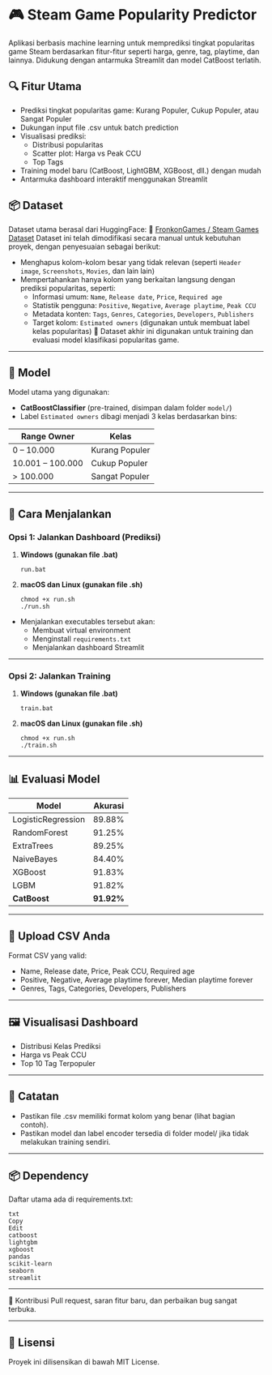 # 🎮 Steam Game Popularity Predictor

Aplikasi berbasis machine learning untuk memprediksi tingkat popularitas game Steam berdasarkan fitur-fitur seperti harga, genre, tag, playtime, dan lainnya. Didukung dengan antarmuka Streamlit dan model CatBoost terlatih.

## 🔍 Fitur Utama

- Prediksi tingkat popularitas game: Kurang Populer, Cukup Populer, atau Sangat Populer
- Dukungan input file .csv untuk batch prediction
- Visualisasi prediksi:
  - Distribusi popularitas
  - Scatter plot: Harga vs Peak CCU
  - Top Tags
- Training model baru (CatBoost, LightGBM, XGBoost, dll.) dengan mudah
- Antarmuka dashboard interaktif menggunakan Streamlit

## 📦 Dataset

Dataset utama berasal dari HuggingFace:
🔗 [FronkonGames / Steam Games Dataset](https://huggingface.co/datasets/FronkonGames/steam-games-dataset)
Dataset ini telah dimodifikasi secara manual untuk kebutuhan proyek, dengan penyesuaian sebagai berikut:

- Menghapus kolom-kolom besar yang tidak relevan (seperti `Header image`, `Screenshots`, `Movies`, dan lain lain)
- Mempertahankan hanya kolom yang berkaitan langsung dengan prediksi popularitas, seperti:
  - Informasi umum: `Name`, `Release date`, `Price`, `Required age`
  - Statistik pengguna: `Positive`, `Negative`, `Average playtime`, `Peak CCU`
  - Metadata konten: `Tags`, `Genres`, `Categories`, `Developers`, `Publishers`
  - Target kolom: `Estimated owners` (digunakan untuk membuat label kelas popularitas)
    📝 Dataset akhir ini digunakan untuk training dan evaluasi model klasifikasi popularitas game.

---

## 🧠 Model

Model utama yang digunakan:

- **CatBoostClassifier** (pre-trained, disimpan dalam folder `model/`)
- Label `Estimated owners` dibagi menjadi 3 kelas berdasarkan bins:

| Range Owner      | Kelas          |
| ---------------- | -------------- |
| 0 – 10.000       | Kurang Populer |
| 10.001 – 100.000 | Cukup Populer  |
| > 100.000        | Sangat Populer |

---

## 🚀 Cara Menjalankan

### Opsi 1: **Jalankan Dashboard (Prediksi)**

1. **Windows (gunakan file .bat)**

   ```
   run.bat
   ```

2. **macOS dan Linux (gunakan file .sh)**
   ```
   chmod +x run.sh
   ./run.sh
   ```

- Menjalankan executables tersebut akan:
  - Membuat virtual environment
  - Menginstall `requirements.txt`
  - Menjalankan dashboard Streamlit

---

### Opsi 2: **Jalankan Training**

1. **Windows (gunakan file .bat)**

   ```
   train.bat
   ```

2. **macOS dan Linux (gunakan file .sh)**
   ```
   chmod +x run.sh
   ./train.sh
   ```

---

## 📊 Evaluasi Model

| Model              | Akurasi    |
| ------------------ | ---------- |
| LogisticRegression | 89.88%     |
| RandomForest       | 91.25%     |
| ExtraTrees         | 89.25%     |
| NaiveBayes         | 84.40%     |
| XGBoost            | 91.83%     |
| LGBM               | 91.82%     |
| **CatBoost**       | **91.92%** |

---

## 📁 Upload CSV Anda

Format CSV yang valid:

- Name, Release date, Price, Peak CCU, Required age
- Positive, Negative, Average playtime forever, Median playtime forever
- Genres, Tags, Categories, Developers, Publishers

---

## 🖼️ Visualisasi Dashboard

- Distribusi Kelas Prediksi
- Harga vs Peak CCU
- Top 10 Tag Terpopuler

---

## 🧾 Catatan

- Pastikan file .csv memiliki format kolom yang benar (lihat bagian contoh).
- Pastikan model dan label encoder tersedia di folder model/ jika tidak melakukan training sendiri.

---

## 📦 Dependency

Daftar utama ada di requirements.txt:

```
txt
Copy
Edit
catboost
lightgbm
xgboost
pandas
scikit-learn
seaborn
streamlit
```

---

🤝 Kontribusi
Pull request, saran fitur baru, dan perbaikan bug sangat terbuka.

---

## 📜 Lisensi

Proyek ini dilisensikan di bawah MIT License.
